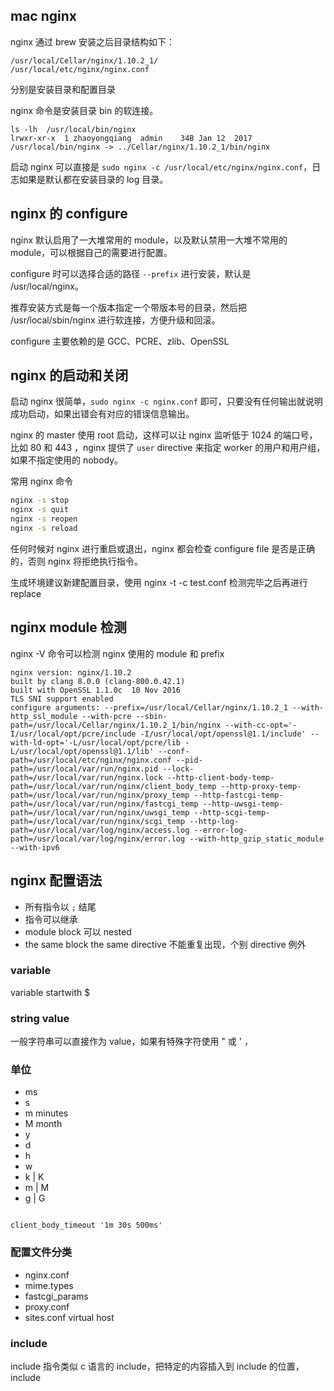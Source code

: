 ## mac nginx

nginx 通过 brew 安装之后目录结构如下：

```shell
/usr/local/Cellar/nginx/1.10.2_1/
/usr/local/etc/nginx/nginx.conf

```
分别是安装目录和配置目录


nginx 命令是安装目录 bin 的软连接。
```
ls -lh  /usr/local/bin/nginx
lrwxr-xr-x  1 zhaoyongqiang  admin    34B Jan 12  2017 /usr/local/bin/nginx -> ../Cellar/nginx/1.10.2_1/bin/nginx

```

启动 nginx 可以直接是 `sudo nginx -c /usr/local/etc/nginx/nginx.conf`，日志如果是默认都在安装目录的 log 目录。


## nginx 的 configure 

nginx 默认启用了一大堆常用的 module，以及默认禁用一大堆不常用的 module，可以根据自己的需要进行配置。

configure 时可以选择合适的路径 `--prefix` 进行安装，默认是 /usr/local/nginx。

推荐安装方式是每一个版本指定一个带版本号的目录，然后把 /usr/local/sbin/nginx 进行软连接，方便升级和回滚。

configure 主要依赖的是 GCC、PCRE、zlib、OpenSSL


## nginx 的启动和关闭

启动 nginx 很简单，`sudo nginx -c nginx.conf` 即可，只要没有任何输出就说明成功启动，如果出错会有对应的错误信息输出。

nginx 的 master 使用 root 启动，这样可以让 nginx 监听低于 1024 的端口号，比如 80 和 443 ，nginx 提供了 `user` directive 来指定 worker 的用户和用户组，如果不指定使用的 nobody。

常用 nginx 命令

```bash
nginx -s stop
nginx -s quit
nginx -s reopen
nginx -s reload

```

任何时候对 nginx 进行重启或退出，nginx 都会检查 configure file 是否是正确的，否则 nginx 将拒绝执行指令。

生成环境建议新建配置目录，使用 nginx -t -c test.conf 检测完毕之后再进行 replace

## nginx module 检测

nginx -V 命令可以检测 nginx 使用的 module 和 prefix

```shell
nginx version: nginx/1.10.2
built by clang 8.0.0 (clang-800.0.42.1)
built with OpenSSL 1.1.0c  10 Nov 2016
TLS SNI support enabled
configure arguments: --prefix=/usr/local/Cellar/nginx/1.10.2_1 --with-http_ssl_module --with-pcre --sbin-path=/usr/local/Cellar/nginx/1.10.2_1/bin/nginx --with-cc-opt='-I/usr/local/opt/pcre/include -I/usr/local/opt/openssl@1.1/include' --with-ld-opt='-L/usr/local/opt/pcre/lib -L/usr/local/opt/openssl@1.1/lib' --conf-path=/usr/local/etc/nginx/nginx.conf --pid-path=/usr/local/var/run/nginx.pid --lock-path=/usr/local/var/run/nginx.lock --http-client-body-temp-path=/usr/local/var/run/nginx/client_body_temp --http-proxy-temp-path=/usr/local/var/run/nginx/proxy_temp --http-fastcgi-temp-path=/usr/local/var/run/nginx/fastcgi_temp --http-uwsgi-temp-path=/usr/local/var/run/nginx/uwsgi_temp --http-scgi-temp-path=/usr/local/var/run/nginx/scgi_temp --http-log-path=/usr/local/var/log/nginx/access.log --error-log-path=/usr/local/var/log/nginx/error.log --with-http_gzip_static_module --with-ipv6
```


## nginx 配置语法

- 所有指令以 `;` 结尾
- 指令可以继承
- module block 可以 nested
- the same block the same directive 不能重复出现，个别 directive 例外

### variable

variable startwith $

### string value 

一般字符串可以直接作为 value，如果有特殊字符使用 " 或 ' ，


### 单位


- ms
- s
- m minutes
- M month
- y
- d
- h
- w
- k | K
- m | M
- g | G


```

client_body_timeout '1m 30s 500ms'
```


### 配置文件分类

- nginx.conf
- mime.types
- fastcgi_params
- proxy.conf
- sites.conf virtual host


### include 

include 指令类似 c 语言的 include，把特定的内容插入到 include 的位置，include 




